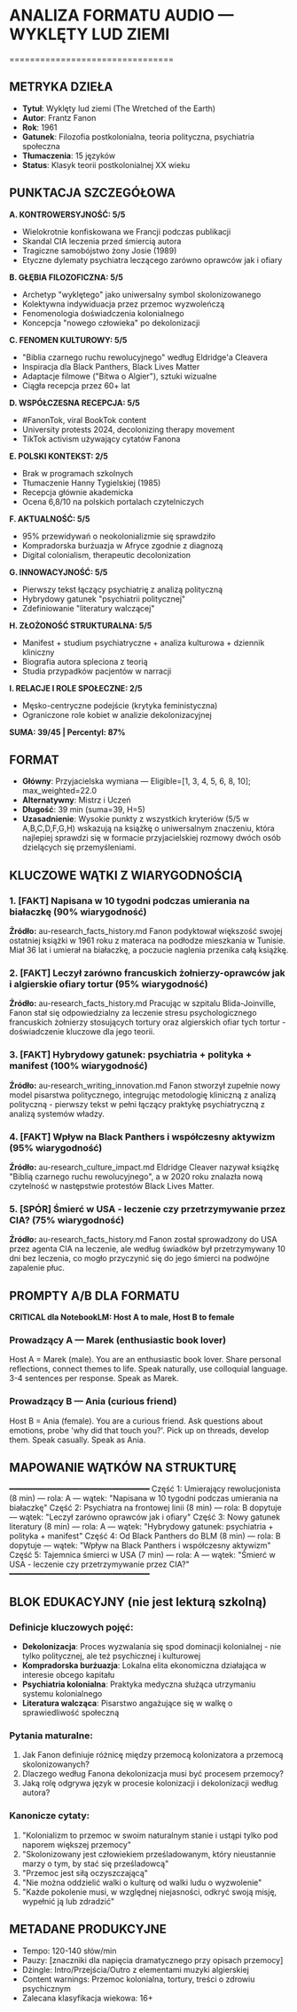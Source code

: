 # ANALIZA FORMATU AUDIO — WYKLĘTY LUD ZIEMI
================================

## METRYKA DZIEŁA
- **Tytuł**: Wyklęty lud ziemi (The Wretched of the Earth)
- **Autor**: Frantz Fanon
- **Rok**: 1961
- **Gatunek**: Filozofia postkolonialna, teoria polityczna, psychiatria społeczna
- **Tłumaczenia**: 15 języków
- **Status**: Klasyk teorii postkolonialnej XX wieku

## PUNKTACJA SZCZEGÓŁOWA
**A. KONTROWERSYJNOŚĆ: 5/5**
- Wielokrotnie konfiskowana we Francji podczas publikacji
- Skandal CIA leczenia przed śmiercią autora
- Tragiczne samobójstwo żony Josie (1989)
- Etyczne dylematy psychiatra leczącego zarówno oprawców jak i ofiary

**B. GŁĘBIA FILOZOFICZNA: 5/5**
- Archetyp "wyklętego" jako uniwersalny symbol skolonizowanego
- Kolektywna indywiduacja przez przemoc wyzwoleńczą
- Fenomenologia doświadczenia kolonialnego
- Koncepcja "nowego człowieka" po dekolonizacji

**C. FENOMEN KULTUROWY: 5/5**
- "Biblia czarnego ruchu rewolucyjnego" według Eldridge'a Cleavera
- Inspiracja dla Black Panthers, Black Lives Matter
- Adaptacje filmowe ("Bitwa o Algier"), sztuki wizualne
- Ciągła recepcja przez 60+ lat

**D. WSPÓŁCZESNA RECEPCJA: 5/5**
- #FanonTok, viral BookTok content
- University protests 2024, decolonizing therapy movement
- TikTok activism używający cytatów Fanona

**E. POLSKI KONTEKST: 2/5**
- Brak w programach szkolnych
- Tłumaczenie Hanny Tygielskiej (1985)
- Recepcja głównie akademicka
- Ocena 6,8/10 na polskich portalach czytelniczych

**F. AKTUALNOŚĆ: 5/5**
- 95% przewidywań o neokolonializmie się sprawdziło
- Kompradorska burżuazja w Afryce zgodnie z diagnozą
- Digital colonialism, therapeutic decolonization

**G. INNOWACYJNOŚĆ: 5/5**
- Pierwszy tekst łączący psychiatrię z analizą polityczną
- Hybrydowy gatunek "psychiatrii politycznej"
- Zdefiniowanie "literatury walczącej"

**H. ZŁOŻONOŚĆ STRUKTURALNA: 5/5**
- Manifest + studium psychiatryczne + analiza kulturowa + dziennik kliniczny
- Biografia autora spleciona z teorią
- Studia przypadków pacjentów w narracji

**I. RELACJE I ROLE SPOŁECZNE: 2/5**
- Męsko-centryczne podejście (krytyka feministyczna)
- Ograniczone role kobiet w analizie dekolonizacyjnej

**SUMA: 39/45 | Percentyl: 87%**

## FORMAT
- **Główny**: Przyjacielska wymiana — Eligible=[1, 3, 4, 5, 6, 8, 10]; max_weighted=22.0
- **Alternatywny**: Mistrz i Uczeń
- **Długość**: 39 min (suma=39, H=5)
- **Uzasadnienie**: Wysokie punkty z wszystkich kryteriów (5/5 w A,B,C,D,F,G,H) wskazują na książkę o uniwersalnym znaczeniu, która najlepiej sprawdzi się w formacie przyjacielskiej rozmowy dwóch osób dzielących się przemyśleniami.

## KLUCZOWE WĄTKI Z WIARYGODNOŚCIĄ

### 1. **[FAKT]** Napisana w 10 tygodni podczas umierania na białaczkę (90% wiarygodność)
**Źródło:** au-research_facts_history.md
Fanon podyktował większość swojej ostatniej książki w 1961 roku z materaca na podłodze mieszkania w Tunisie. Miał 36 lat i umierał na białaczkę, a poczucie naglenia przenika całą książkę.

### 2. **[FAKT]** Leczył zarówno francuskich żołnierzy-oprawców jak i algierskie ofiary tortur (95% wiarygodność)
**Źródło:** au-research_facts_history.md
Pracując w szpitalu Blida-Joinville, Fanon stał się odpowiedzialny za leczenie stresu psychologicznego francuskich żołnierzy stosujących tortury oraz algierskich ofiar tych tortur - doświadczenie kluczowe dla jego teorii.

### 3. **[FAKT]** Hybrydowy gatunek: psychiatria + polityka + manifest (100% wiarygodność)
**Źródło:** au-research_writing_innovation.md
Fanon stworzył zupełnie nowy model pisarstwa politycznego, integrując metodologię kliniczną z analizą polityczną - pierwszy tekst w pełni łączący praktykę psychiatryczną z analizą systemów władzy.

### 4. **[FAKT]** Wpływ na Black Panthers i współczesny aktywizm (95% wiarygodność)
**Źródło:** au-research_culture_impact.md
Eldridge Cleaver nazywał książkę "Biblią czarnego ruchu rewolucyjnego", a w 2020 roku znalazła nową czytelność w następstwie protestów Black Lives Matter.

### 5. **[SPÓR]** Śmierć w USA - leczenie czy przetrzymywanie przez CIA? (75% wiarygodność)
**Źródło:** au-research_facts_history.md
Fanon został sprowadzony do USA przez agenta CIA na leczenie, ale według świadków był przetrzymywany 10 dni bez leczenia, co mogło przyczynić się do jego śmierci na podwójne zapalenie płuc.

## PROMPTY A/B DLA FORMATU

**CRITICAL dla NotebookLM: Host A to male, Host B to female**

### Prowadzący A — Marek (enthusiastic book lover)
Host A = Marek (male). 
You are an enthusiastic book lover. Share personal reflections, connect themes to life. Speak naturally, use colloquial language. 3-4 sentences per response. Speak as Marek.

### Prowadzący B — Ania (curious friend)
Host B = Ania (female). 
You are a curious friend. Ask questions about emotions, probe 'why did that touch you?'. Pick up on threads, develop them. Speak casually. Speak as Ania.

## MAPOWANIE WĄTKÓW NA STRUKTURĘ
━━━━━━━━━━━━━━━━━━━━━━━━━━━━━━
Część 1: Umierający rewolucjonista (8 min) — rola: A — wątek: "Napisana w 10 tygodni podczas umierania na białaczkę"
Część 2: Psychiatra na frontowej linii (8 min) — rola: B dopytuje — wątek: "Leczył zarówno oprawców jak i ofiary"
Część 3: Nowy gatunek literatury (8 min) — rola: A — wątek: "Hybrydowy gatunek: psychiatria + polityka + manifest"
Część 4: Od Black Panthers do BLM (8 min) — rola: B dopytuje — wątek: "Wpływ na Black Panthers i współczesny aktywizm"
Część 5: Tajemnica śmierci w USA (7 min) — rola: A — wątek: "Śmierć w USA - leczenie czy przetrzymywanie przez CIA?"
━━━━━━━━━━━━━━━━━━━━━━━━━━━━━━

## BLOK EDUKACYJNY (nie jest lekturą szkolną)

### Definicje kluczowych pojęć:
- **Dekolonizacja**: Proces wyzwalania się spod dominacji kolonialnej - nie tylko politycznej, ale też psychicznej i kulturowej
- **Kompradorska burżuazja**: Lokalna elita ekonomiczna działająca w interesie obcego kapitału
- **Psychiatria kolonialna**: Praktyka medyczna służąca utrzymaniu systemu kolonialnego
- **Literatura walcząca**: Pisarstwo angażujące się w walkę o sprawiedliwość społeczną

### Pytania maturalne:
1. Jak Fanon definiuje różnicę między przemocą kolonizatora a przemocą skolonizowanych?
2. Dlaczego według Fanona dekolonizacja musi być procesem przemocy?
3. Jaką rolę odgrywa język w procesie kolonizacji i dekolonizacji według autora?

### Kanonicze cytaty:
1. "Kolonializm to przemoc w swoim naturalnym stanie i ustąpi tylko pod naporem większej przemocy"
2. "Skolonizowany jest człowiekiem prześladowanym, który nieustannie marzy o tym, by stać się prześladowcą"
3. "Przemoc jest siłą oczyszczającą"
4. "Nie można oddzielić walki o kulturę od walki ludu o wyzwolenie"
5. "Każde pokolenie musi, w względnej niejasności, odkryć swoją misję, wypełnić ją lub zdradzić"

## METADANE PRODUKCYJNE
- Tempo: 120-140 słów/min
- Pauzy: [znaczniki dla napięcia dramatycznego przy opisach przemocy]
- Dżingle: Intro/Przejścia/Outro z elementami muzyki algierskiej
- Content warnings: Przemoc kolonialna, tortury, treści o zdrowiu psychicznym
- Zalecana klasyfikacja wiekowa: 16+
